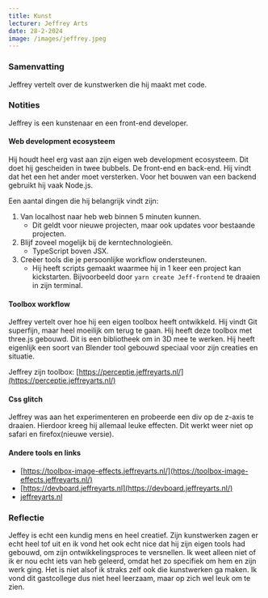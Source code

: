 ```yaml
---
title: Kunst
lecturer: Jeffrey Arts
date: 28-2-2024
image: /images/jeffrey.jpeg
---
```


### Samenvatting

Jeffrey vertelt over de kunstwerken die hij maakt met code.

### Notities

Jeffrey is een kunstenaar en een front-end developer.

#### Web development ecosysteem

Hij houdt heel erg vast aan zijn eigen web development ecosysteem. Dit doet hij gescheiden in twee bubbels. De front-end
en back-end. Hij vindt dat het een het ander moet versterken. Voor het bouwen van een backend gebruikt hij vaak Node.js.

Een aantal dingen die hij belangrijk vindt zijn:

1. Van localhost naar heb web binnen 5 minuten kunnen.
    - Dit geldt voor nieuwe projecten, maar ook updates voor bestaande projecten.
2. Blijf zoveel mogelijk bij de kerntechnologieën.
    - TypeScript boven JSX.
3. Creëer tools die je persoonlijke workflow ondersteunen.
    - Hij heeft scripts gemaakt waarmee hij in 1 keer een project kan kickstarten. Bijvoorbeeld
      door `yarn create Jeff-frontend` te draaien in zijn terminal.

#### Toolbox workflow

Jeffrey vertelt over hoe hij een eigen toolbox heeft ontwikkeld. Hij vindt Git superfijn, maar heel moeilijk om terug te
gaan. Hij heeft deze toolbox met three.js gebouwd. Dit is een bibliotheek om in 3D mee te werken. Hij heeft eigenlijk
een soort van Blender tool gebouwd speciaal voor zijn creaties en situatie.

Jeffrey zijn toolbox: [https://perceptie.jeffreyarts.nl/](https://perceptie.jeffreyarts.nl/)

#### Css glitch

Jeffrey was aan het experimenteren en probeerde een div op de z-axis te draaien. Hierdoor kreeg hij allemaal leuke
effecten. Dit werkt weer niet op safari en firefox(nieuwe versie).

#### Andere tools en links

- [https://toolbox-image-effects.jeffreyarts.nl/](https://toolbox-image-effects.jeffreyarts.nl/)
- [https://devboard.jeffreyarts.nl](https://devboard.jeffreyarts.nl/)
- [jeffreyarts.nl](https://jeffreyarts.nl/)

### Reflectie

Jeffey is echt een kundig mens en heel creatief. Zijn kunstwerken zagen er echt heel tof uit en ik vond het ook echt
nice dat hij zijn eigen tools had gebouwd, om zijn ontwikkelingsproces te versnellen. Ik weet alleen niet of ik er nou
echt iets van heb geleerd, omdat het zo specifiek om hem en zijn werk ging. Het is niet alsof ik straks zelf ook die
kunstwerken ga maken. Ik vond dit gastcollege dus niet heel leerzaam, maar op zich wel leuk om te zien.